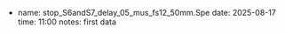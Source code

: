 - name: stop_S6andS7_delay_05_mus_fs12_50mm.Spe
  date: 2025-08-17
  time: 11:00
  notes: first data
